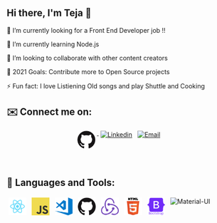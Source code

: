 
##  Hi there, I'm Teja 👋

🔭 I’m currently looking for a Front End Developer job !!

🌱 I’m currently learning Node.js 

👯 I’m looking to collaborate with other content creators

🥅 2021 Goals: Contribute more to Open Source projects

⚡ Fun fact: I love Listiening Old songs and play Shuttle and Cooking

## ✉️ Connect me on:
<p align="center">
 <a href="https://github.com/teja318" target="_blank" rel="noopener noreferrer"> <img src="https://raw.githubusercontent.com/github/explore/78df643247d429f6cc873026c0622819ad797942/topics/github/github.png" alt="Github" height="40" style="vertical-align:top; margin:4px"> </a>
 <a href="https://www.linkedin.com/in/teja-levaku-761001b7/" target="_blank" rel="noopener noreferrer"> <img src="https://cdn.jsdelivr.net/npm/simple-icons@v3/icons/linkedin.svg" alt="Linkedin" height="40" style="vertical-align:top; margin:4px"></a>
 <a href="mailto:tejareddy1341@gmail.com"> <img src="https://cdn.jsdelivr.net/npm/simple-icons@v3/icons/gmail.svg" alt="Email" height="40" style="vertical-align:top; margin:4px"></a>
</p>

<br />

## 🧰 Languages and Tools:
<p align="left">
<img src="https://raw.githubusercontent.com/github/explore/80688e429a7d4ef2fca1e82350fe8e3517d3494d/topics/react/react.png" alt="React" height="40" style="vertical-align:top; margin:4px">
<img src="https://raw.githubusercontent.com/github/explore/80688e429a7d4ef2fca1e82350fe8e3517d3494d/topics/javascript/javascript.png" alt="Javascript" height="40" style="vertical-align:top; margin:4px">
<img src="https://raw.githubusercontent.com/github/explore/80688e429a7d4ef2fca1e82350fe8e3517d3494d/topics/visual-studio-code/visual-studio-code.png" alt="VS Code" height="40" style="vertical-align:top; margin:4px">
<img src="https://raw.githubusercontent.com/github/explore/78df643247d429f6cc873026c0622819ad797942/topics/github/github.png" alt="Github" height="40" style="vertical-align:top; margin:4px">
<img src="https://raw.githubusercontent.com/devicons/devicon/master/icons/redux/redux-original.svg" alt="Redux" height="40" style="vertical-align:top; margin:4px"> 
<img src="https://raw.githubusercontent.com/devicons/devicon/master/icons/html5/html5-original-wordmark.svg" alt="Html5" height="40" style="vertical-align:top; margin:4px">
<img src="https://raw.githubusercontent.com/devicons/devicon/master/icons/bootstrap/bootstrap-plain-wordmark.svg" alt="Boostrap" height="40" style="vertical-align:top; margin:4px">
<img src="https://material-ui.com/static/ads-in-house/figma.png" alt="Material-UI" height="40" style="vertical-align:top; margin:4px">

</p>



<!---
teja318/ is a ✨ special ✨ repository because its `README.md` (this file) appears on your GitHub profile.
You can click the Preview link to take a look at your changes.
--->
